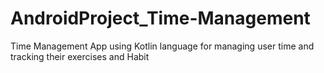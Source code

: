 # AndroidProject_Time-Management
Time Management App using Kotlin language for managing user time and tracking their exercises and Habit
